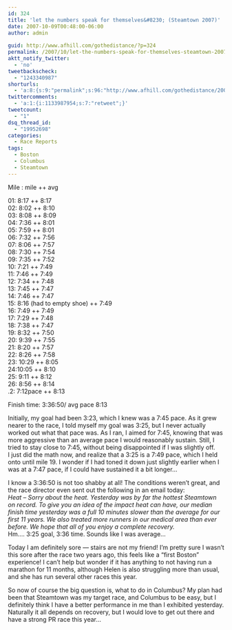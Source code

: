 ```yaml
---
id: 324
title: 'let the numbers speak for themselves&#8230; (Steamtown 2007)'
date: 2007-10-09T00:48:00-06:00
author: admin
  
guid: http://www.afhill.com/gothedistance/?p=324
permalink: /2007/10/let-the-numbers-speak-for-themselves-steamtown-2007/
aktt_notify_twitter:
  - 'no'
tweetbackscheck:
  - "1243340987"
shorturls:
  - 'a:8:{s:9:"permalink";s:96:"http://www.afhill.com/gothedistance/2007/10/let-the-numbers-speak-for-themselves-steamtown-2007/";s:7:"tinyurl";s:25:"http://tinyurl.com/8wv5ry";s:4:"isgd";s:17:"http://is.gd/gaZX";s:5:"bitly";s:18:"http://bit.ly/axZj";s:5:"snipr";s:22:"http://snipr.com/a7b4k";s:5:"snurl";s:22:"http://snurl.com/a7b4k";s:7:"snipurl";s:24:"http://snipurl.com/a7b4k";s:4:"trim";s:17:"http://tr.im/8s8m";}'
twittercomments:
  - 'a:1:{i:1133987954;s:7:"retweet";}'
tweetcount:
  - "1"
dsq_thread_id:
  - "19952698"
categories:
  - Race Reports
tags:
  - Boston
  - Columbus
  - Steamtown
---
```

Mile : mile ++ avg

01: 8:17 ++ 8:17  
02: 8:02 ++ 8:10  
03: 8:08 ++ 8:09  
04: 7:36 ++ 8:01  
05: 7:59 ++ 8:01  
06: 7:32 ++ 7:56  
07: 8:06 ++ 7:57  
08: 7:30 ++ 7:54  
09: 7:35 ++ 7:52  
10: 7:21 ++ 7:49  
11: 7:46 ++ 7:49  
12: 7:34 ++ 7:48  
13: 7:45 ++ 7:47  
14: 7:46 ++ 7:47  
15: 8:16 (had to empty shoe) ++ 7:49  
16: 7:49 ++ 7:49  
17: 7:29 ++ 7:48  
18: 7:38 ++ 7:47  
19: 8:32 ++ 7:50  
20: 9:39 ++ 7:55  
21: 8:20 ++ 7:57  
22: 8:26 ++ 7:58  
23: 10:29 ++ 8:05  
24:10:05 ++ 8:10  
25: 9:11 ++ 8:12  
26: 8:56 ++ 8:14  
.2: 7:12pace ++ 8:13

Finish time: 3:36:50/ avg pace 8:13

Initially, my goal had been 3:23, which I knew was a 7:45 pace. As it grew nearer to the race, I told myself my goal was 3:25, but I never actually worked out what that pace was. As I ran, I aimed for 7:45, knowing that was more aggressive than an average pace I would reasonably sustain. Still, I tried to stay close to 7:45, without being disappointed if I was slightly off.  
I just did the math now, and realize that a 3:25 is a 7:49 pace, which I held onto until mile 19. I wonder if I had toned it down just slightly earlier when I was at a 7:47 pace, if I could have sustained it a bit longer&#8230;

I know a 3:36:50 is not too shabby at all! The conditions weren&#8217;t great, and the race director even sent out the following in an email today:  
_Heat &#8211; Sorry about the heat. Yesterday was by far the hottest Steamtown on record. To give you an idea of the impact heat can have, our median finish time yesterday was a full 10 minutes slower than the average for our first 11 years. We also treated more runners in our medical area than ever before. We hope that all of you enjoy a complete recovery._  
Hm&#8230;. 3:25 goal, 3:36 time. Sounds like I was average&#8230; 

Today I am definitely sore &#8212; stairs are not my friend! I&#8217;m pretty sure I wasn&#8217;t this sore after the race two years ago, this feels like a &#8220;first Boston&#8221; experience! I can&#8217;t help but wonder if it has anything to not having run a marathon for 11 months, although Helen is also struggling more than usual, and she has run several other races this year.

So now of course the big question is, what to do in Columbus? My plan had been that Steamtown was my target race, and Columbus to be easy, but I definitely think I have a better performance in me than I exhibited yesterday. Naturally it all depends on recovery, but I would love to get out there and have a strong PR race this year&#8230;
